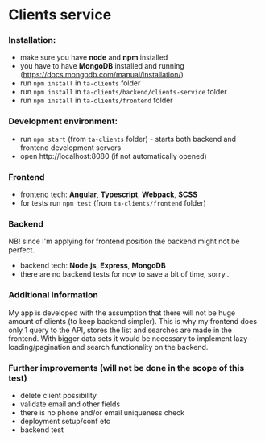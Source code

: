 # Clients service

### Installation:
* make sure you have **node** and **npm** installed
* you have to have **MongoDB** installed and running (https://docs.mongodb.com/manual/installation/)
* run `npm install` in `ta-clients` folder
* run `npm install` in `ta-clients/backend/clients-service` folder
* run `npm install` in `ta-clients/frontend` folder

### Development environment:
* run `npm start` (from `ta-clients` folder) - starts both backend and frontend development servers
* open http://localhost:8080 (if not automatically opened)

### Frontend
* frontend tech: **Angular**, **Typescript**, **Webpack**, **SCSS**
* for tests run `npm test` (from `ta-clients/frontend` folder)

### Backend
NB! since I'm applying for frontend position the backend might not be perfect.
* backend tech: **Node.js**, **Express**, **MongoDB**
* there are no backend tests for now to save a bit of time, sorry..

### Additional information
My app is developed with the assumption that there will not be huge amount of clients (to keep backend simpler).
This is why my frontend does only 1 query to the API, stores the list and searches are made in the frontend.
With bigger data sets it would be necessary to implement lazy-loading/pagination and search functionality on the backend.

### Further improvements (will not be done in the scope of this test)
* delete client possibility
* validate email and other fields
* there is no phone and/or email uniqueness check
* deployment setup/conf etc
* backend test